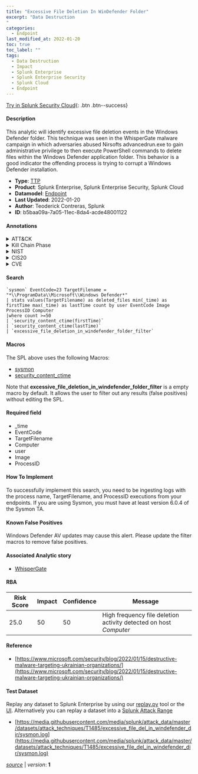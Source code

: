 ```yaml
---
title: "Excessive File Deletion In WinDefender Folder"
excerpt: "Data Destruction
"
categories:
  - Endpoint
last_modified_at: 2022-01-20
toc: true
toc_label: ""
tags:
  - Data Destruction
  - Impact
  - Splunk Enterprise
  - Splunk Enterprise Security
  - Splunk Cloud
  - Endpoint
---
```




[Try in Splunk Security Cloud](https://www.splunk.com/en_splunk_app_enrichmentus/cyber-security.html){: .btn .btn--success}

#### Description

This analytic will identify excessive file deletion events in the Windows Defender folder. This technique was seen in the WhisperGate malware campaign in which adversaries abused Nirsofts advancedrun.exe to gain administrative privilege to then execute PowerShell commands to delete files within the Windows Defender application folder. This behavior is a good indicator the offending process is trying to corrupt a Windows Defender installation.

- **Type**: [TTP](https://github.com/splunk/security_content/wiki/Detection-Analytic-Types)
- **Product**: Splunk Enterprise, Splunk Enterprise Security, Splunk Cloud
- **Datamodel**: [Endpoint](https://docs.splunk.com/Documentation/CIM/latest/User/Endpoint)
- **Last Updated**: 2022-01-20
- **Author**: Teoderick Contreras, Splunk
- **ID**: b5baa09a-7a05-11ec-8da4-acde48001122


#### Annotations

<details>
  <summary>ATT&CK</summary>

<div markdown="1">


| ID             | Technique        |  Tactic             |
| -------------- | ---------------- |-------------------- |
| [T1485](https://attack.mitre.org/techniques/T1485/) | Data Destruction | Impact |

</div>
</details>


<details>
  <summary>Kill Chain Phase</summary>

<div markdown="1">

* Exploitation


</div>
</details>


<details>
  <summary>NIST</summary>

<div markdown="1">

* DE.CM



</div>
</details>

<details>
  <summary>CIS20</summary>

<div markdown="1">

* CIS 3
* CIS 5
* CIS 16



</div>
</details>

<details>
  <summary>CVE</summary>

<div markdown="1">


</div>
</details>

#### Search

```
`sysmon` EventCode=23 TargetFilename = "*\\ProgramData\\Microsoft\\Windows Defender*" 
| stats values(TargetFilename) as deleted_files min(_time) as firstTime max(_time) as lastTime count by user EventCode Image ProcessID Computer 
|where count >=50 
| `security_content_ctime(firstTime)` 
| `security_content_ctime(lastTime)` 
| `excessive_file_deletion_in_windefender_folder_filter`
```

#### Macros
The SPL above uses the following Macros:
* [sysmon](https://github.com/splunk/security_content/blob/develop/macros/sysmon.yml)
* [security_content_ctime](https://github.com/splunk/security_content/blob/develop/macros/security_content_ctime.yml)

Note that **excessive_file_deletion_in_windefender_folder_filter** is a empty macro by default. It allows the user to filter out any results (false positives) without editing the SPL.

#### Required field
* _time
* EventCode
* TargetFilename
* Computer
* user
* Image
* ProcessID


#### How To Implement
To successfully implement this search, you need to be ingesting logs with the process name, TargetFilename, and ProcessID executions from your endpoints. If you are using Sysmon, you must have at least version 6.0.4 of the Sysmon TA.

#### Known False Positives
Windows Defender AV updates may cause this alert. Please update the filter macros to remove false positives.

#### Associated Analytic story
* [WhisperGate](/stories/whispergate)




#### RBA

| Risk Score  | Impact      | Confidence   | Message      |
| ----------- | ----------- |--------------|--------------|
| 25.0 | 50 | 50 | High frequency file deletion activity detected on host $Computer$ |


#### Reference

* [https://www.microsoft.com/security/blog/2022/01/15/destructive-malware-targeting-ukrainian-organizations/](https://www.microsoft.com/security/blog/2022/01/15/destructive-malware-targeting-ukrainian-organizations/)



#### Test Dataset
Replay any dataset to Splunk Enterprise by using our [replay.py](https://github.com/splunk/attack_data#using-replaypy) tool or the [UI](https://github.com/splunk/attack_data#using-ui).
Alternatively you can replay a dataset into a [Splunk Attack Range](https://github.com/splunk/attack_range#replay-dumps-into-attack-range-splunk-server)


* [https://media.githubusercontent.com/media/splunk/attack_data/master/datasets/attack_techniques/T1485/excessive_file_del_in_windefender_dir/sysmon.log](https://media.githubusercontent.com/media/splunk/attack_data/master/datasets/attack_techniques/T1485/excessive_file_del_in_windefender_dir/sysmon.log)



[*source*](https://github.com/splunk/security_content/tree/develop/detections/endpoint/excessive_file_deletion_in_windefender_folder.yml) \| *version*: **1**